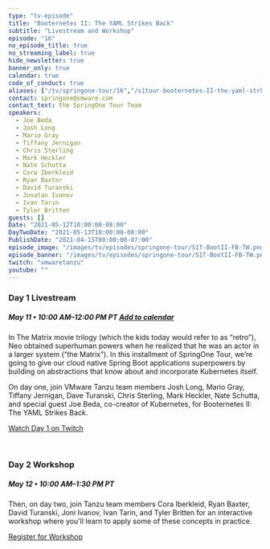 ```yaml
---
type: "tv-episode"
title: "Booternetes II: The YAML Strikes Back"
subtitle: "Livestream and Workshop"
episode: "16"
no_episode_title: true
no_streaming_label: true
hide_newsletter: true
banner_only: true
calendar: true
code_of_conduct: true
aliases: ["/tv/springone-tour/16","/s1tour-booternetes-II-the-yaml-strkes-back"]
contact: springone@vmware.com
contact_text: the SpringOne Tour Team
speakers:
  - Joe Beda
  - Josh Long
  - Mario Gray
  - Tiffany Jernigan
  - Chris Sterling
  - Mark Heckler
  - Nate Schutta
  - Cora Iberkleid
  - Ryan Baxter
  - David Turanski
  - Jonatan Ivanov
  - Ivan Tarin
  - Tyler Britten
guests: []
Date: "2021-05-12T10:00:00-08:00"
DayTwoDate: "2021-05-13T10:00:00-08:00"
PublishDate: "2021-04-15T00:00:00-07:00"
episode_image: "/images/tv/episodes/springone-tour/S1T-BootII-FB-TW.png"
episode_banner: "/images/tv/episodes/springone-tour/S1T-BootII-FB-TW.png"
twitch: "vmwaretanzu"
youtube: ""
---
```



### Day 1 Livestream

<div class='flex align-items-center'>
	<h5>May 11 &bullet; 10:00 AM&ndash;12:00 PM PT
	<strong><a class='ml-3 lightbox' href='#day-1-reminder'><i class='fa fa-calendar-check mr-1'></i>Add to calendar</a></strong></h5>
</div>

In The Matrix movie trilogy (which the kids today would refer to as “retro”), Neo obtained superhuman powers when he realized that he was an actor in a larger system (“the Matrix”). In this installment of SpringOne Tour, we’re going to give our cloud native Spring Boot applications superpowers by building on abstractions that know about and incorporate Kubernetes itself.

On day one, join VMware Tanzu team members Josh Long, Mario Gray, Tiffany Jernigan, Dave Turanski, Chris Sterling, Mark Heckler, Nate Schutta, and special guest Joe Beda, co-creator of Kubernetes, for Booternetes II: The YAML Strikes Back.

<a class='btn mt-2' href='https://www.twitch.tv/vmwaretanzu'>Watch Day 1 on Twitch</a>

<div id='day-1-reminder' class='p-5' style='display: none'>
	<h3 class='-text-white mb-3 text-center'>Add to calendar</h3>
  <div class='flex jc-between'>
      <script type="text/javascript">
          cal_single = ics();
          cal_single.addEvent('Booternetes II: The YAML Strikes Back on Twitch', 'https://www.twitch.tv/vmwaretanzu', 'Twitch', '05/12/2021 10:00 am PST', '05/12/2021 12:00 pm PST');
      </script>
      <a href="#"
         onclick="javascript:cal_single.download('Booternetes II: The YAML Strikes Back Day 1 on Twitch')"
         class='btn mr-2 mb-2'>Outlook/iCal</a> <a
          href="https://www.google.com/calendar/render?action=TEMPLATE&text=Booternetes+II%3A+The+YAML+Strikes+Back+Day+1&details=https%3A%2F%2Fwww.twitch.tv%2Fvmwaretanzu&dates=20210512T170000Z%2F20210512T190000Z"
          class='btn mb-2'>Google Calendar</a>
  </div>
</div>
<br>


### Day 2 Workshop

##### May 12 &bullet; 10:00 AM&ndash;1:30 PM PT

Then, on day two, join Tanzu team members Cora Iberkleid, Ryan Baxter, David Turanski, Joni Ivanov, Ivan Tarin, and Tyler Britten for an interactive workshop where you'll learn to apply some of these concepts in practice.

<a class='btn mt-2 lightbox' href='#register'>Register for Workshop</a>

<div id="register" class='p-5' style="display:none">
	<h3 class='-text-white mb-3 hide'>Register</h3>
	<script src="https://connect.tanzu.vmware.com/js/forms2/js/forms2.min.js"></script>
	<form id="mktoForm_8246"></form>
	<script>
	  MktoForms2.setOptions({formXDPath : "/rs/pivotal/images/marketo-xdframe-relative.html"});
	  MktoForms2.loadForm("https://connect.tanzu.vmware.com", "625-IUJ-009", 8246, function(form){
			form.onSuccess(function(values, followUpUrl) {
				form.getFormElem().hide();
				$('.hide').hide();
				$('.confirmation').show();
				return false;
			});
	  });
	</script>
	<div class='confirmation' style="display:none">
		<h3 class="-text-white mt-0">Thank you!</h3>
		<p>Join us on May 13 using this link:<br/> <span class='-text-white zoom-link'>https://vmware.zoom.us/j/91063935722?pwd=VnNMOURkeEh4T3N4VDFXdHgzREdGZz09</span></p>
		<p>
			<strong>Add this workshop to your calendar:</strong>
			<br/>
			<strong>
	      <script type="text/javascript">
	          cal_single2 = ics();
	          cal_single2.addEvent('Booternetes II: The YAML Strikes Back Workshop', 'https://vmware.zoom.us/j/91063935722?pwd=VnNMOURkeEh4T3N4VDFXdHgzREdGZz09', 'Zoom', '05/13/2021 10:00 am PST', '05/13/2021 1:30 pm PST');
	      </script>
				<a href="#" onclick="javascript:cal_single2.download('Booternetes II: The YAML Strikes Back Day 2 Workshop')">Outlook/iCal</a>
	      &nbsp;&bullet;&nbsp;
	      <a href="https://www.google.com/calendar/render?action=TEMPLATE&text=Booternetes+II%3A+The+YAML+Strikes+Back+Day+2&details=https%3A%2F%2Fvmware.zoom.us%2Fj%2F91063935722%3Fpwd%3DVnNMOURkeEh4T3N4VDFXdHgzREdGZz09&dates=20210513T170000Z%2F20210513T203000Z">Google</a>
	    </strong>
	  </p>
	</div>
</div>


